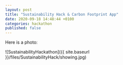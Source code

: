 ```yaml
---
layout: post
title: "Sustainability Hack & Carbon Footprint App"
date: 2020-09-18 14:48:44 +0100
categories: hackathon
published: false
---
```


Here is a photo:

![SustainabilityHackathon]({{ site.baseurl }}/files/SustainabilityHack/showing.jpg)